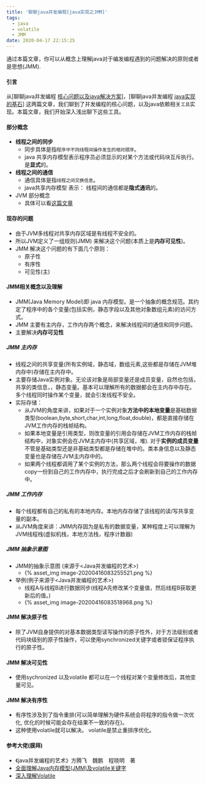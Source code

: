 ```yaml
---
title: '聊聊java并发编程[java实现之JMM]'
tags:
  - java
  - volatile
  - JMM
date: 2020-04-17 22:15:25
---
```


通过本篇文章，你可以从概念上理解java对于编发编程遇到的问题解决的原则或者是思想(JMM).

<!-- more -->


#### 引言
从[聊聊java并发编程 [核心问题以及java解决方案\]](https://lasbun.github.io/2020/04/10/JUC-1/)，[聊聊java并发编程 [java实现的基石\]](https://lasbun.github.io/2020/04/11/java/java-concurrent/) 这两篇文章，我们聊到了并发编程的核心问题，以及java依赖相关`工具`实现。本篇文章，我们开始深入浅出聊下这些工具。

#### 部分概念
- **线程之间的同步**
	- 同步具体是指`程序中不同线程间操作发生的相对顺序`。
	- java 共享内存模型表示程序员必须显示的对某个方法或代码块互斥执行。是**显式**的。
- **线程之间的通信**
	- 通信具体是指`线程之间交换信息`。
	- java共享内存模型 表示： 线程间的通信都是**隐式通讯**的。
- JVM 部分概念
	- 具体可以看[这篇文章](https://lasbun.github.io/2019/12/14/java/java%E8%99%9A%E6%8B%9F%E6%9C%BA/)

#### 现存的问题
- 由于JVM多线程对共享内存区域是有线程不安全的。
- 所以JVM定义了一组规则(JMM) 来解决这个问题(本质上是**内存可见性**)。
- JMM 解决这个问题的有下面几个原则：
	-  原子性
	-  有序性
	-  可见性(主)

#### JMM相关概念以及理解
- JMM(Java Memory Model)即 java 内存模型。是一个抽象的概念规范。其约定了程序中的各个变量(包括实例，静态字段以及其他对象数组元素)的访问方式。
- JMM 主要有主内存，工作内存两个概念，来解决线程间的通信和同步问题。
- 主要解决**内存可见性**
##### JMM 主内存
- 线程之间的共享变量(所有实例域，静态域，数组元素,这些都是存储在JVM堆内存中)存储在主内存中。
- 主要存储Java实例对象。无论该对象是局部变量还是成员变量，自然也包括，共享的类信息，，静态变量。基本可以理解所有的数据都会在主内存中存在。 多个线程同时操作某个变量，就会引发线程不安全。
- 实际存储：
	- 从JVM的角度来讲，如果对于一个实例对象**方法中的本地变量**是基础数据类型(boolean,byte,short,char,int,long,float,double)，都是直接存储在JVM工作内存的栈帧结构。
	- 如果本地变量是引用类型，则改变量的引用会存储在JVM工作内存的栈帧结构中，对象实例会在JVM主内存中(共享区域，堆).   对于**实例的成员变量**不管是基础类型还是非基础类型都是存储在堆中的。类本身信息以及静态变量也是存储在JVM主内存中的。 
	- 如果两个线程都调用了某个实例的方法，那么两个线程会将要操作的数据copy一份到自己的工作内存中，执行完成之后才会刷新到自己的工作内存中。
##### JMM 工作内存
- 每个线程都有自己的私有的本地内存。本地内存存储了该线程的读/写共享变量的副本。
- 从JVM角度来讲：JMM内存因为是私有的数据变量，某种程度上可以理解为JVM线程栈(虚拟机栈，本地方法栈，程序计数器)
##### JMM 抽象示意图
- JMM的抽象示意图 (来源于<Java并发编程的艺术>)
	- {% asset_img image-20200416083255521.png %} 	
- 举例(例子来源于<Java并发编程的艺术>)
	- 线程A与线程B进行数据同步(线程A先修改某个变量值，然后线程B获取更新后的值。)
	- {% asset_img image-20200416083518968.png %}
#### JMM 解决原子性
- 除了JVM自身提供的对基本数据类型读写操作的原子性外，对于方法级别或者代码块级别的原子性操作，可以使用synchronized关键字或者锁保证程序执行的原子性。

#### JMM 解决可见性
- 使用sychronized 以及volatile 都可以在一个线程对某个变量修改后，其他变量可见。

#### JMM 解决有序性
- 有序性涉及到了指令重排(可以简单理解为硬件系统会将程序的指令做一次优化, 优化的时候可能会存在结果不一致的存在)。
- 这种使用volatile就可以解决。 volatile是禁止重排序优化。

#### 参考大佬(膜拜)
- 《java并发编程的艺术》方腾飞　魏鹏　程晓明　著
- [全面理解Java内存模型(JMM)及volatile关键字](https://blog.csdn.net/javazejian/article/details/72772461)
- [深入理解Volatile](https://juejin.im/post/5acdb75951882555635ead2c)